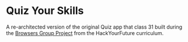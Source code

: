 # Quiz Your Skills

A re-architected version of the original Quiz app that class 31 built during the [Browsers Group Project](https://github.com/HackYourFuture/Browsers/blob/main/PROJECT.md) from the HackYourFuture curriculum.
